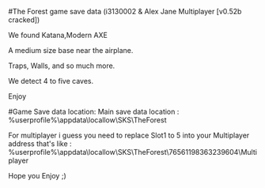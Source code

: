#The Forest game save data (i3130002 & Alex Jane Multiplayer [v0.52b cracked])


We found Katana,Modern AXE

A medium size base near the airplane.

Traps, Walls, and so much more.

We detect 4 to five caves.

Enjoy


#Game Save data location:
Main save data location : %userprofile%\appdata\locallow\SKS\TheForest

For multiplayer i guess you need to replace Slot1 to 5 into your Multiplayer address that's like : %userprofile%\appdata\locallow\SKS\TheForest\76561198363239604\Multiplayer

Hope you Enjoy ;)